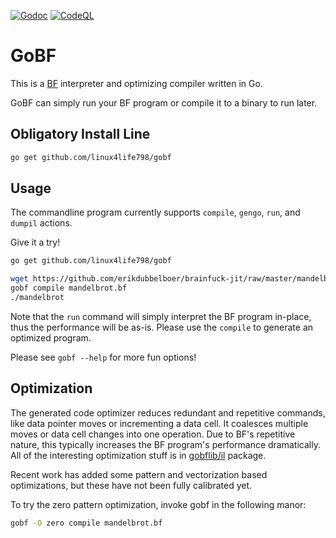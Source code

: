 [![Godoc](https://godoc.org/github.com/linux4life798/gobf/gobflib?status.png)](https://godoc.org/github.com/linux4life798/gobf/gobflib)
[![CodeQL](https://github.com/linux4life798/gobf/actions/workflows/codeql-analysis.yml/badge.svg)](https://github.com/linux4life798/gobf/actions/workflows/codeql-analysis.yml)

# GoBF
This is a [BF][wikipedia-bf] interpreter and optimizing compiler written in Go.

GoBF can simply run your BF program or compile it to a binary to run later.

## Obligatory Install Line
```sh
go get github.com/linux4life798/gobf
```

## Usage
The commandline program currently supports `compile`, `gengo`,
`run`, and `dumpil` actions.

Give it a try!
```sh
go get github.com/linux4life798/gobf

wget https://github.com/erikdubbelboer/brainfuck-jit/raw/master/mandelbrot.bf
gobf compile mandelbrot.bf
./mandelbrot
```

Note that the `run` command will simply interpret the BF program in-place,
thus the performance will be as-is. Please use the `compile` to generate
an optimized program.

Please see `gobf --help` for more fun options!

## Optimization
The generated code optimizer reduces redundant and repetitive commands,
like data pointer moves or incrementing a data cell.
It coalesces multiple moves or data cell changes into one operation.
Due to BF's repetitive nature, this typically increases the BF program's
performance dramatically. All of the interesting optimization stuff
is in [gobflib/il](gobflib/il) package.

Recent work has added some pattern and vectorization based optimizations,
but these have not been fully calibrated yet.

To try the zero pattern optimization, invoke gobf in the following manor:
```sh
gobf -O zero compile mandelbrot.bf
```

[wikipedia-bf]: https://en.wikipedia.org/wiki/Brainfuck
